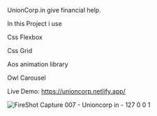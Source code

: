 UnionCorp.in give financial help.

In this Project i use

Css Flexbox

Css Grid

Aos animation library

Owl Carousel

Live Demo: https://unioncorp.netlify.app/

![FireShot Capture 007 - Unioncorp in - 127 0 0 1](https://github.com/PrinceKashyap08/UNIONCORP.COM/assets/153056595/9b745c81-b034-4846-9ccf-ca72c1d6e0f8)

